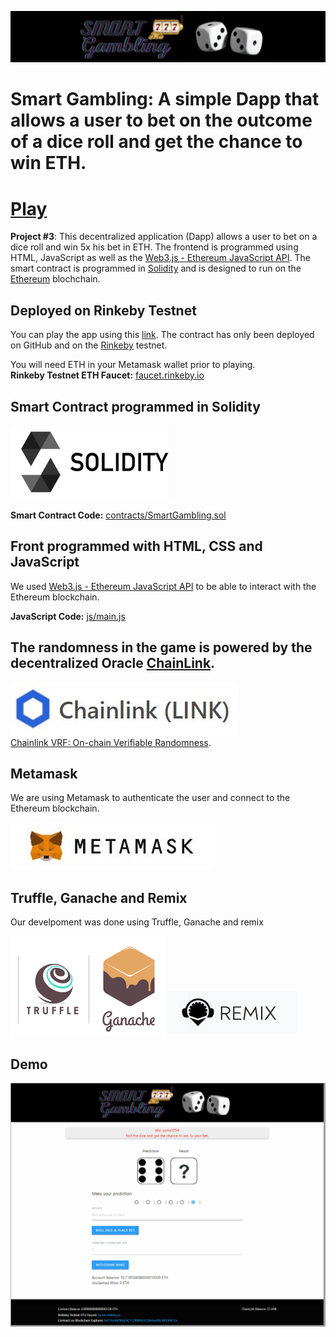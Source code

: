 ![HeaderLogo](images/Header.jpg)  

# Smart Gambling: A simple Dapp that allows a user to bet on the outcome of a dice roll and get the chance to win ETH. 

# **[Play](https://fintechcamp.github.io/SmartGambling)**

**Project #3**: This decentralized application (Dapp) allows a user to bet on a dice roll and win 5x his bet in ETH. The frontend is programmed using HTML, JavaScript as well as the [Web3.js - Ethereum JavaScript API](https://web3js.readthedocs.io/). The smart contract is programmed in [Solidity](https://docs.soliditylang.org/) and is designed to run on the [Ethereum](https://ethereum.org/en/) blochchain.  

## Deployed on Rinkeby Testnet  

You can play the app using this [link](https://fintechcamp.github.io/SmartGambling/). The contract has only been deployed on GitHub and on the [Rinkeby](https://www.rinkeby.io/) testnet.  

You will need ETH in your Metamask wallet prior to playing.  
**Rinkeby Testnet ETH Faucet:** [faucet.rinkeby.io](https://faucet.rinkeby.io/)

## Smart Contract programmed in Solidity  

![Solidity](images/Solidity.png)  

**Smart Contract Code:** [contracts/SmartGambling.sol](contracts/SmartGambling.sol)

## Front programmed with HTML, CSS and JavaScript  

We used [Web3.js - Ethereum JavaScript API](https://web3js.readthedocs.io/) to be able to interact with the Ethereum blockchain.  

**JavaScript Code:** [js/main.js](js/main.js)  

## The randomness in the game is powered by the decentralized Oracle [ChainLink](https://chain.link/solutions/chainlink-vrf). 

[![Logo](images/ChainLinkLogo.jpg)](https://chain.link/solutions/chainlink-vrf)  
[Chainlink VRF: On-chain Verifiable Randomness](https://blog.chain.link/verifiable-random-functions-vrf-random-number-generation-rng-feature/). 

## Metamask  

We are using Metamask to authenticate the user and connect to the Ethereum blockchain.  

[![Logo](images/MetaMaskLogo.jpg)](https://metamask.io/)

## Truffle, Ganache and Remix  

Our develpoment was done using Truffle, Ganache and remix

[![Logo](images/ganache.png)](https://www.trufflesuite.com/)
[![Logo](images/Remix.jpg)](https://remix.ethereum.org/)  

## Demo  

[![Demo](images/Demo.gif)](https://fintechcamp.github.io/SmartGambling/)



